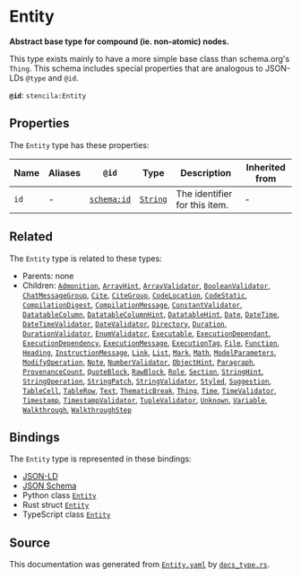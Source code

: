 # Entity

**Abstract base type for compound (ie. non-atomic) nodes.**

This type exists mainly to have a more simple base class than schema.org's `Thing`.
This schema includes special properties that are analogous to JSON-LDs `@type` and `@id`.


**`@id`**: `stencila:Entity`

## Properties

The `Entity` type has these properties:

| Name | Aliases | `@id`                                | Type                                                                                            | Description                   | Inherited from |
| ---- | ------- | ------------------------------------ | ----------------------------------------------------------------------------------------------- | ----------------------------- | -------------- |
| `id` | -       | [`schema:id`](https://schema.org/id) | [`String`](https://github.com/stencila/stencila/blob/main/docs/reference/schema/data/string.md) | The identifier for this item. | -              |

## Related

The `Entity` type is related to these types:

- Parents: none
- Children: [`Admonition`](https://github.com/stencila/stencila/blob/main/docs/reference/schema/prose/admonition.md), [`ArrayHint`](https://github.com/stencila/stencila/blob/main/docs/reference/schema/data/array-hint.md), [`ArrayValidator`](https://github.com/stencila/stencila/blob/main/docs/reference/schema/data/array-validator.md), [`BooleanValidator`](https://github.com/stencila/stencila/blob/main/docs/reference/schema/data/boolean-validator.md), [`ChatMessageGroup`](https://github.com/stencila/stencila/blob/main/docs/reference/schema/works/chat-message-group.md), [`Cite`](https://github.com/stencila/stencila/blob/main/docs/reference/schema/prose/cite.md), [`CiteGroup`](https://github.com/stencila/stencila/blob/main/docs/reference/schema/prose/cite-group.md), [`CodeLocation`](https://github.com/stencila/stencila/blob/main/docs/reference/schema/flow/code-location.md), [`CodeStatic`](https://github.com/stencila/stencila/blob/main/docs/reference/schema/code/code-static.md), [`CompilationDigest`](https://github.com/stencila/stencila/blob/main/docs/reference/schema/flow/compilation-digest.md), [`CompilationMessage`](https://github.com/stencila/stencila/blob/main/docs/reference/schema/code/compilation-message.md), [`ConstantValidator`](https://github.com/stencila/stencila/blob/main/docs/reference/schema/data/constant-validator.md), [`DatatableColumn`](https://github.com/stencila/stencila/blob/main/docs/reference/schema/data/datatable-column.md), [`DatatableColumnHint`](https://github.com/stencila/stencila/blob/main/docs/reference/schema/data/datatable-column-hint.md), [`DatatableHint`](https://github.com/stencila/stencila/blob/main/docs/reference/schema/data/datatable-hint.md), [`Date`](https://github.com/stencila/stencila/blob/main/docs/reference/schema/data/date.md), [`DateTime`](https://github.com/stencila/stencila/blob/main/docs/reference/schema/data/date-time.md), [`DateTimeValidator`](https://github.com/stencila/stencila/blob/main/docs/reference/schema/data/date-time-validator.md), [`DateValidator`](https://github.com/stencila/stencila/blob/main/docs/reference/schema/data/date-validator.md), [`Directory`](https://github.com/stencila/stencila/blob/main/docs/reference/schema/works/directory.md), [`Duration`](https://github.com/stencila/stencila/blob/main/docs/reference/schema/data/duration.md), [`DurationValidator`](https://github.com/stencila/stencila/blob/main/docs/reference/schema/data/duration-validator.md), [`EnumValidator`](https://github.com/stencila/stencila/blob/main/docs/reference/schema/data/enum-validator.md), [`Executable`](https://github.com/stencila/stencila/blob/main/docs/reference/schema/flow/executable.md), [`ExecutionDependant`](https://github.com/stencila/stencila/blob/main/docs/reference/schema/flow/execution-dependant.md), [`ExecutionDependency`](https://github.com/stencila/stencila/blob/main/docs/reference/schema/flow/execution-dependency.md), [`ExecutionMessage`](https://github.com/stencila/stencila/blob/main/docs/reference/schema/code/execution-message.md), [`ExecutionTag`](https://github.com/stencila/stencila/blob/main/docs/reference/schema/flow/execution-tag.md), [`File`](https://github.com/stencila/stencila/blob/main/docs/reference/schema/works/file.md), [`Function`](https://github.com/stencila/stencila/blob/main/docs/reference/schema/flow/function.md), [`Heading`](https://github.com/stencila/stencila/blob/main/docs/reference/schema/prose/heading.md), [`InstructionMessage`](https://github.com/stencila/stencila/blob/main/docs/reference/schema/edits/instruction-message.md), [`Link`](https://github.com/stencila/stencila/blob/main/docs/reference/schema/prose/link.md), [`List`](https://github.com/stencila/stencila/blob/main/docs/reference/schema/prose/list.md), [`Mark`](https://github.com/stencila/stencila/blob/main/docs/reference/schema/prose/mark.md), [`Math`](https://github.com/stencila/stencila/blob/main/docs/reference/schema/math/math.md), [`ModelParameters`](https://github.com/stencila/stencila/blob/main/docs/reference/schema/other/model-parameters.md), [`ModifyOperation`](https://github.com/stencila/stencila/blob/main/docs/reference/schema/edits/modify-operation.md), [`Note`](https://github.com/stencila/stencila/blob/main/docs/reference/schema/prose/note.md), [`NumberValidator`](https://github.com/stencila/stencila/blob/main/docs/reference/schema/data/number-validator.md), [`ObjectHint`](https://github.com/stencila/stencila/blob/main/docs/reference/schema/data/object-hint.md), [`Paragraph`](https://github.com/stencila/stencila/blob/main/docs/reference/schema/prose/paragraph.md), [`ProvenanceCount`](https://github.com/stencila/stencila/blob/main/docs/reference/schema/other/provenance-count.md), [`QuoteBlock`](https://github.com/stencila/stencila/blob/main/docs/reference/schema/prose/quote-block.md), [`RawBlock`](https://github.com/stencila/stencila/blob/main/docs/reference/schema/other/raw-block.md), [`Role`](https://github.com/stencila/stencila/blob/main/docs/reference/schema/other/role.md), [`Section`](https://github.com/stencila/stencila/blob/main/docs/reference/schema/prose/section.md), [`StringHint`](https://github.com/stencila/stencila/blob/main/docs/reference/schema/data/string-hint.md), [`StringOperation`](https://github.com/stencila/stencila/blob/main/docs/reference/schema/edits/string-operation.md), [`StringPatch`](https://github.com/stencila/stencila/blob/main/docs/reference/schema/edits/string-patch.md), [`StringValidator`](https://github.com/stencila/stencila/blob/main/docs/reference/schema/data/string-validator.md), [`Styled`](https://github.com/stencila/stencila/blob/main/docs/reference/schema/style/styled.md), [`Suggestion`](https://github.com/stencila/stencila/blob/main/docs/reference/schema/edits/suggestion.md), [`TableCell`](https://github.com/stencila/stencila/blob/main/docs/reference/schema/works/table-cell.md), [`TableRow`](https://github.com/stencila/stencila/blob/main/docs/reference/schema/works/table-row.md), [`Text`](https://github.com/stencila/stencila/blob/main/docs/reference/schema/prose/text.md), [`ThematicBreak`](https://github.com/stencila/stencila/blob/main/docs/reference/schema/prose/thematic-break.md), [`Thing`](https://github.com/stencila/stencila/blob/main/docs/reference/schema/other/thing.md), [`Time`](https://github.com/stencila/stencila/blob/main/docs/reference/schema/data/time.md), [`TimeValidator`](https://github.com/stencila/stencila/blob/main/docs/reference/schema/data/time-validator.md), [`Timestamp`](https://github.com/stencila/stencila/blob/main/docs/reference/schema/data/timestamp.md), [`TimestampValidator`](https://github.com/stencila/stencila/blob/main/docs/reference/schema/data/timestamp-validator.md), [`TupleValidator`](https://github.com/stencila/stencila/blob/main/docs/reference/schema/data/tuple-validator.md), [`Unknown`](https://github.com/stencila/stencila/blob/main/docs/reference/schema/data/unknown.md), [`Variable`](https://github.com/stencila/stencila/blob/main/docs/reference/schema/flow/variable.md), [`Walkthrough`](https://github.com/stencila/stencila/blob/main/docs/reference/schema/flow/walkthrough.md), [`WalkthroughStep`](https://github.com/stencila/stencila/blob/main/docs/reference/schema/flow/walkthrough-step.md)

## Bindings

The `Entity` type is represented in these bindings:

- [JSON-LD](https://stencila.org/Entity.jsonld)
- [JSON Schema](https://stencila.org/Entity.schema.json)
- Python class [`Entity`](https://github.com/stencila/stencila/blob/main/python/python/stencila/types/entity.py)
- Rust struct [`Entity`](https://github.com/stencila/stencila/blob/main/rust/schema/src/types/entity.rs)
- TypeScript class [`Entity`](https://github.com/stencila/stencila/blob/main/ts/src/types/Entity.ts)

## Source

This documentation was generated from [`Entity.yaml`](https://github.com/stencila/stencila/blob/main/schema/Entity.yaml) by [`docs_type.rs`](https://github.com/stencila/stencila/blob/main/rust/schema-gen/src/docs_type.rs).
